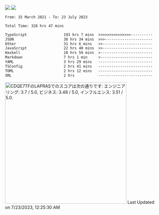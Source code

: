 <div>
  <img src="https://github-readme-stats.vercel.app/api?username=naporin0624&count_private=true&show_icons=true" />
  <img src="https://github-readme-stats.vercel.app/api/top-langs/?username=naporin0624&layout=compact&hide=css" />
  <!--START_SECTION:waka-->

```txt
From: 15 March 2021 - To: 23 July 2023

Total Time: 328 hrs 47 mins

TypeScript                 193 hrs 7 mins  >>>>>>>>>>>>>>>----------   58.74 %
JSON                       38 hrs 34 mins  >>>----------------------   11.73 %
Other                      31 hrs 6 mins   >>-----------------------   09.46 %
JavaScript                 22 hrs 40 mins  >>-----------------------   06.90 %
Haskell                    10 hrs 59 mins  >------------------------   03.34 %
Markdown                   7 hrs 1 min     >------------------------   02.13 %
YAML                       3 hrs 29 mins   -------------------------   01.06 %
TSConfig                   2 hrs 41 mins   -------------------------   00.82 %
TOML                       2 hrs 12 mins   -------------------------   00.67 %
XML                        2 hrs           -------------------------   00.61 %
```

<!--END_SECTION:waka-->
  
  <!--START_SECTION:lapras-card-->
<p ><a href="https://lapras.com/public/CDQE7TF" target="_blank" rel="noopener noreferrer"><img alt="CDQE7TFのLAPRASでのスコアは次の通りです: エンジニアリング: 3.7 / 5.0, ビジネス: 3.48 / 5.0, インフルエンス: 3.51 / 5.0." src="https://lapras-card-generator.vercel.app/api/svg?e=3.7&b=3.48&i=3.51&b1=%23232323&b2=%236d6d6d&i1=%23212121&i2=%23818181&l=ja" width="400" ></a>  
Last Updated on 7/23/2023, 12:25:30 AM</p>
<!--END_SECTION:lapras-card-->
</div>
